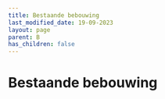 ```yaml
---
title: Bestaande bebouwing
last_modified_date: 19-09-2023
layout: page
parent: B
has_children: false
---
```


Bestaande bebouwing
===================

